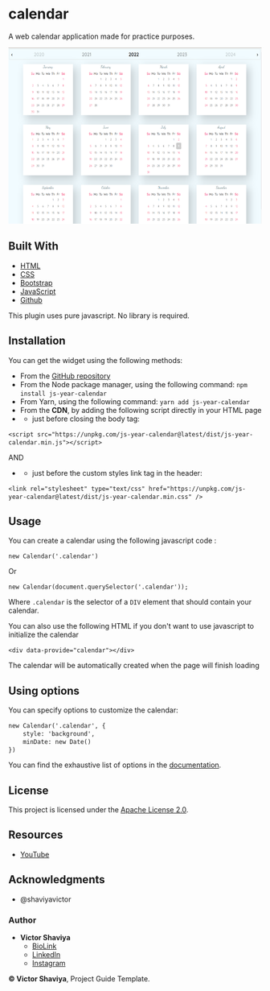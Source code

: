 # calendar
A web calendar application made for practice purposes.
          
<img src="https://github.com/ShaviyaVictor/calendar/blob/main/assets/images/calendar.png" width="700" height="350" alt="">             

## Built With

* [HTML](https://developer.mozilla.org/en-US/docs/Web/HTML)        
* [CSS](https://developer.mozilla.org/en-US/docs/Web/css)             
* [Bootstrap](https://getbootstrap.com/docs/5.2/getting-started/introduction/)         
* [JavaScript](https://developer.mozilla.org/en-US/docs/Web/JavaScript)              
* [Github](https://github.com/ShaviyaVictor/shaviya)

This plugin uses pure javascript. No library is required.


## Installation

You can get the widget using the following methods:
- From the [GitHub repository](https://github.com/year-calendar/js-year-calendar/releases)
- From the Node package manager, using the following command: `npm install js-year-calendar`
- From Yarn, using the following command: `yarn add js-year-calendar`
- From the **CDN**, by adding the following script directly in your HTML page
- - just before closing the body tag:

```
<script src="https://unpkg.com/js-year-calendar@latest/dist/js-year-calendar.min.js"></script>
```

AND
- - just before the custom styles link tag in the header:

```
<link rel="stylesheet" type="text/css" href="https://unpkg.com/js-year-calendar@latest/dist/js-year-calendar.min.css" />
```

## Usage

You can create a calendar using the following javascript code :
```
new Calendar('.calendar')
```

Or

```
new Calendar(document.querySelector('.calendar'));
```

Where `.calendar` is the selector of a `DIV` element that should contain your calendar.

You can also use the following HTML if you don't want to use javascript to initialize the calendar
```
<div data-provide="calendar"></div>
```
The calendar will be automatically created when the page will finish loading

## Using options

You can specify options to customize the calendar:
```
new Calendar('.calendar', {
    style: 'background',
    minDate: new Date()
})
```

You can find the exhaustive list of options in the [documentation](https://year-calendar.github.io/js-year-calendar/documentation).

## License

This project is licensed under the [Apache License 2.0](https://github.com/ShaviyaVictor/calendar/blob/main/LICENSE).           

## Resources
- [YouTube](https://www.youtube.com/watch?v=hdnt-jdDlao)                  


## Acknowledgments

* @shaviyavictor

### Author

* **Victor Shaviya**        
  - [BioLink](https://bio.link/shaviya)       
  - [LinkedIn](https://www.linkedin.com/in/ShaviyaVictor/)          
  - [Instagram](https://www.instagram.com/shaviyavictor/)        
  
  
**© Victor Shaviya**, Project Guide Template.